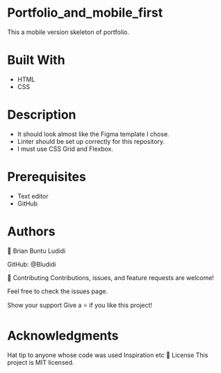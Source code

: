 # Portfolio_and_mobile_first
This a mobile version skeleton of portfolio.


# Built With
- HTML 
- CSS

# Description 
- It should look almost like the Figma template I chose.
- Linter should be set up correctly for this repository.
- I must use CSS Grid and Flexbox.


# Prerequisites
- Text editor 
- GitHub 

# Authors
👤 Brian Buntu Ludidi

GitHub: @Bludidi 


🤝 Contributing
Contributions, issues, and feature requests are welcome!

Feel free to check the issues page.

Show your support
Give a ⭐️ if you like this project!

# Acknowledgments
Hat tip to anyone whose code was used
Inspiration
etc
📝 License
This project is MIT licensed.

